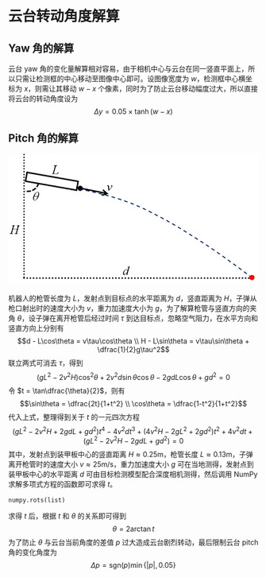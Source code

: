 # 云台转动角度解算

## Yaw 角的解算

云台 yaw 角的变化量解算相对容易，由于相机中心与云台在同一竖直平面上，所以只需让检测框的中心移动至图像中心即可。设图像宽度为 $w$，检测框中心横坐标为 $x$，则需让其移动 $w - x$ 个像素，同时为了防止云台移动幅度过大，所以直接将云台的转动角度设为 $$\Delta y = 0.05\times\tanh\left(w - x\right)$$

## Pitch 角的解算

![斜抛运动](shoot.png)

机器人的枪管长度为 $L$，发射点到目标点的水平距离为 $d$，竖直距离为 $H$，子弹从枪口射出时的速度大小为 $v$，重力加速度大小为 $g$，为了解算枪管与竖直方向的夹角 $\theta$，设子弹在离开枪管后经过时间 $\tau$ 到达目标点，忽略空气阻力，在水平方向和竖直方向上分别有 $$d - L\cos\theta = v\tau\cos\theta \\ H - L\sin\theta = v\tau\sin\theta + \dfrac{1}{2}g\tau^2$$ 联立两式可消去 $\tau$，得到 $$\left(gL^2 - 2v^2H\right)\cos^2\theta + 2v^2d\sin\theta\cos\theta - 2gdL\cos\theta + gd^2 = 0$$ 令 $t = \tan\dfrac{\theta}{2}$，则有 $$\sin\theta = \dfrac{2t}{1+t^2} \\ \cos\theta = \dfrac{1-t^2}{1+t^2}$$ 代入上式，整理得到关于 $t$ 的一元四次方程 $$\left(gL^2 - 2v^2H + 2gdL + gd^2\right)t^4 - 4v^2dt^3 + \left(4v^2H - 2gL^2 + 2gd^2\right)t^2 + 4v^2dt + \left(gL^2 - 2v^2H - 2gdL + gd^2\right) = 0$$ 其中，发射点到装甲板中心的竖直距离 $H \approx 0.25\mathrm m$，枪管长度 $L \approx 0.13\mathrm m$，子弹离开枪管时的速度大小 $v \approx 25\mathrm{m/s}$，重力加速度大小 $g$ 可在当地测得，发射点到装甲板中心的水平距离 $d$ 可由目标检测模型配合深度相机测得，然后调用 NumPy 求解多项式方程的函数即可求得 $t$。

```
numpy.rots(list)
```

求得 $t$ 后，根据 $t$ 和 $\theta$ 的关系即可得到 $$\theta = 2\arctan t$$ 为了防止 $\theta$ 与云台当前角度的差值 $p$ 过大造成云台剧烈转动，最后限制云台 pitch 角的变化角度为 $$\Delta p = \mathrm{sgn}\left(p\right)\min\lbrace|p|, 0.05\rbrace$$
